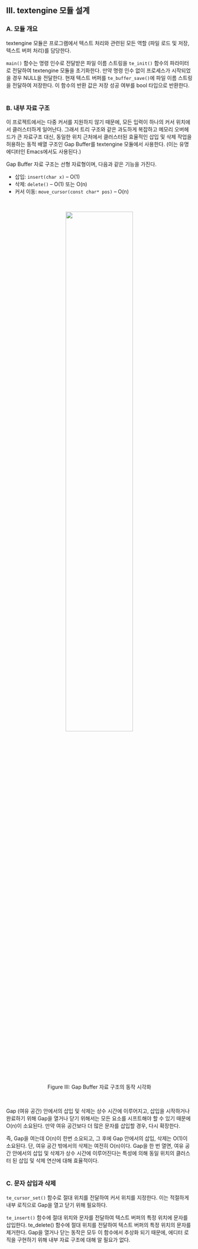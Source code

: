 ## III. textengine 모듈 설계

### A. 모듈 개요
textengine 모듈은 프로그램에서 텍스트 처리와 관련된 모든 역할 (파일 로드 및 저장, 텍스트 버퍼 처리)를 담당한다.

`main()` 함수는 명령 인수로 전달받은 파일 이름 스트링을 `te_init()` 함수의 파라미터로 전달하여 textengine 모듈을 초기화한다. 만약 명령 인수 없이 프로세스가 시작되었을 경우 NULL을 전달한다. 현재 텍스트 버퍼를 `te_buffer_save()`에 파일 이름 스트링을 전달하여 저장한다. 이 함수의 반환 값은 저장 성공 여부를 bool 타입으로 반환한다.

#

### B. 내부 자료 구조
이 프로젝트에서는 다중 커서를 지원하지 않기 때문에, 모든 입력이 하나의 커서 위치에서 클러스터하게 일어난다. 그래서 트리 구조와 같은 과도하게 복잡하고 메모리 오버헤드가 큰 자료구조 대신, 동일한 위치 근처에서 클러스터된 효율적인 삽입 및 삭제 작업을 허용하는 동적 배열 구조인 Gap Buffer를 textengine 모듈에서 사용한다. (이는 유명 에디터인 Emacs에서도 사용된다.)

Gap Buffer 자료 구조는 선형 자료형이며, 다음과 같은 기능을 가진다.
-	삽입:		`insert(char x)` – O(1)
-	삭제:		`delete()` – O(1) 또는 O(n)
-	커서 이동: `move_cursor(const char* pos)` – O(n)

</br>
<p align="center">
<img src="https://github.com/user-attachments/assets/0d78089f-883f-47c4-a48d-14f9248df079" style="width:60%">

</p>
<p align="center">Figure III: Gap Buffer 자료 구조의 동작 시각화</p>
</br>

Gap (여유 공간) 안에서의 삽입 및 삭제는 상수 시간에 이루어지고, 삽입을 시작하거나 완료하기 위해 Gap을 열거나 닫기 위해서는 모든 요소를 시프트해야 할 수 있기 때문에 O(n)이 소요된다. 만약 여유 공간보다 더 많은 문자를 삽입할 경우, 다시 확장한다.

즉, Gap을 여는데 O(n)이 한번 소요되고, 그 후에 Gap 안에서의 삽입, 삭제는 O(1)이 소요된다. 단, 여유 공간 밖에서의 삭제는 여전히 O(n)이다. Gap을 한 번 열면, 여유 공간 안에서의 삽입 및 삭제가 상수 시간에 이루어진다는 특성에 의해 동일 위치의 클러스터 된 삽입 및 삭제 연산에 대해 효율적이다.

#

### C. 문자 삽입과 삭제
`te_cursor_set()` 함수로 절대 위치를 전달하여 커서 위치를 지정한다. 이는 적절하게 내부 로직으로 Gap을 열고 닫기 위해 필요하다.

`te_insert()` 함수에 절대 위치와 문자를 전달하여 텍스트 버퍼의 특정 위치에 문자를 삽입한다. te_delete() 함수에 절대 위치를 전달하여 텍스트 버퍼의 특정 위치의 문자를 제거한다. Gap을 열거나 닫는 동작은 모두 이 함수에서 추상화 되기 때문에, 에디터 로직을 구현하기 위해 내부 자료 구조에 대해 알 필요가 없다.
